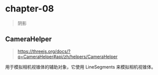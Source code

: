 # chapter-08

> 阴影

## CameraHelper

> https://threejs.org/docs/?q=CameraHelper#api/zh/helpers/CameraHelper

用于模拟相机视锥体的辅助对象，它使用 LineSegments 来模拟相机视锥体。
